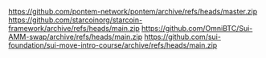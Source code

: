 https://github.com/pontem-network/pontem/archive/refs/heads/master.zip
https://github.com/starcoinorg/starcoin-framework/archive/refs/heads/main.zip
https://github.com/OmniBTC/Sui-AMM-swap/archive/refs/heads/main.zip
https://github.com/sui-foundation/sui-move-intro-course/archive/refs/heads/main.zip
